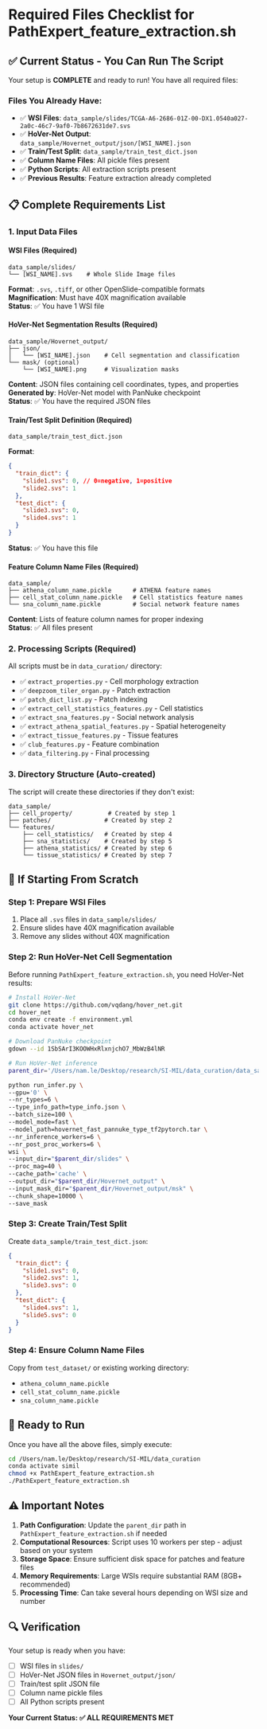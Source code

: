 # Required Files Checklist for PathExpert_feature_extraction.sh

## ✅ **Current Status - You Can Run The Script**

Your setup is **COMPLETE** and ready to run! You have all required files:

### Files You Already Have:

- ✅ **WSI Files**: `data_sample/slides/TCGA-A6-2686-01Z-00-DX1.0540a027-2a0c-46c7-9af0-7b8672631de7.svs`
- ✅ **HoVer-Net Output**: `data_sample/Hovernet_output/json/[WSI_NAME].json`
- ✅ **Train/Test Split**: `data_sample/train_test_dict.json`
- ✅ **Column Name Files**: All pickle files present
- ✅ **Python Scripts**: All extraction scripts present
- ✅ **Previous Results**: Feature extraction already completed

## 📋 **Complete Requirements List**

### **1. Input Data Files**

#### WSI Files (Required)

```
data_sample/slides/
└── [WSI_NAME].svs    # Whole Slide Image files
```

**Format**: `.svs`, `.tiff`, or other OpenSlide-compatible formats  
**Magnification**: Must have 40X magnification available  
**Status**: ✅ You have 1 WSI file

#### HoVer-Net Segmentation Results (Required)

```
data_sample/Hovernet_output/
├── json/
│   └── [WSI_NAME].json    # Cell segmentation and classification
└── mask/ (optional)
    └── [WSI_NAME].png     # Visualization masks
```

**Content**: JSON files containing cell coordinates, types, and properties  
**Generated by**: HoVer-Net model with PanNuke checkpoint  
**Status**: ✅ You have the required JSON files

#### Train/Test Split Definition (Required)

```
data_sample/train_test_dict.json
```

**Format**:

```json
{
  "train_dict": {
    "slide1.svs": 0, // 0=negative, 1=positive
    "slide2.svs": 1
  },
  "test_dict": {
    "slide3.svs": 0,
    "slide4.svs": 1
  }
}
```

**Status**: ✅ You have this file

#### Feature Column Name Files (Required)

```
data_sample/
├── athena_column_name.pickle      # ATHENA feature names
├── cell_stat_column_name.pickle   # Cell statistics feature names
└── sna_column_name.pickle         # Social network feature names
```

**Content**: Lists of feature column names for proper indexing  
**Status**: ✅ All files present

### **2. Processing Scripts (Required)**

All scripts must be in `data_curation/` directory:

- ✅ `extract_properties.py` - Cell morphology extraction
- ✅ `deepzoom_tiler_organ.py` - Patch extraction
- ✅ `patch_dict_list.py` - Patch indexing
- ✅ `extract_cell_statistics_features.py` - Cell statistics
- ✅ `extract_sna_features.py` - Social network analysis
- ✅ `extract_athena_spatial_features.py` - Spatial heterogeneity
- ✅ `extract_tissue_features.py` - Tissue features
- ✅ `club_features.py` - Feature combination
- ✅ `data_filtering.py` - Final processing

### **3. Directory Structure (Auto-created)**

The script will create these directories if they don't exist:

```
data_sample/
├── cell_property/          # Created by step 1
├── patches/               # Created by step 2
└── features/
    ├── cell_statistics/   # Created by step 4
    ├── sna_statistics/    # Created by step 5
    ├── athena_statistics/ # Created by step 6
    └── tissue_statistics/ # Created by step 7
```

## 🔧 **If Starting From Scratch**

### **Step 1: Prepare WSI Files**

1. Place all `.svs` files in `data_sample/slides/`
2. Ensure slides have 40X magnification available
3. Remove any slides without 40X magnification

### **Step 2: Run HoVer-Net Cell Segmentation**

Before running `PathExpert_feature_extraction.sh`, you need HoVer-Net results:

```bash
# Install HoVer-Net
git clone https://github.com/vqdang/hover_net.git
cd hover_net
conda env create -f environment.yml
conda activate hover_net

# Download PanNuke checkpoint
gdown --id 1SbSArI3KOOWHxRlxnjchO7_MbWzB4lNR

# Run HoVer-Net inference
parent_dir='/Users/nam.le/Desktop/research/SI-MIL/data_curation/data_sample'

python run_infer.py \
--gpu='0' \
--nr_types=6 \
--type_info_path=type_info.json \
--batch_size=100 \
--model_mode=fast \
--model_path=hovernet_fast_pannuke_type_tf2pytorch.tar \
--nr_inference_workers=6 \
--nr_post_proc_workers=6 \
wsi \
--input_dir="$parent_dir/slides" \
--proc_mag=40 \
--cache_path='cache' \
--output_dir="$parent_dir/Hovernet_output" \
--input_mask_dir="$parent_dir/Hovernet_output/msk" \
--chunk_shape=10000 \
--save_mask
```

### **Step 3: Create Train/Test Split**

Create `data_sample/train_test_dict.json`:

```json
{
  "train_dict": {
    "slide1.svs": 0,
    "slide2.svs": 1,
    "slide3.svs": 0
  },
  "test_dict": {
    "slide4.svs": 1,
    "slide5.svs": 0
  }
}
```

### **Step 4: Ensure Column Name Files**

Copy from `test_dataset/` or existing working directory:

- `athena_column_name.pickle`
- `cell_stat_column_name.pickle`
- `sna_column_name.pickle`

## 🚀 **Ready to Run**

Once you have all the above files, simply execute:

```bash
cd /Users/nam.le/Desktop/research/SI-MIL/data_curation
conda activate simil
chmod +x PathExpert_feature_extraction.sh
./PathExpert_feature_extraction.sh
```

## ⚠️ **Important Notes**

1. **Path Configuration**: Update the `parent_dir` path in `PathExpert_feature_extraction.sh` if needed
2. **Computational Resources**: Script uses 10 workers per step - adjust based on your system
3. **Storage Space**: Ensure sufficient disk space for patches and feature files
4. **Memory Requirements**: Large WSIs require substantial RAM (8GB+ recommended)
5. **Processing Time**: Can take several hours depending on WSI size and number

## 🔍 **Verification**

Your setup is ready when you have:

- [ ] WSI files in `slides/`
- [ ] HoVer-Net JSON files in `Hovernet_output/json/`
- [ ] Train/test split JSON file
- [ ] Column name pickle files
- [ ] All Python scripts present

**Your Current Status: ✅ ALL REQUIREMENTS MET**
